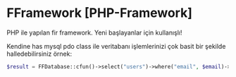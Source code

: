 # FFramework [PHP-Framework]

PHP ile yapılan fir framework. Yeni başlayanlar için kullanışlı!

Kendine has mysql pdo class ile veritabanı işlemlerinizi çok basit bir şekilde halledebilirsiniz örnek:

```PHP
$result = FFDatabase::cfun()->select("users")->where("email", $email)->where("password", $password)->run()->get();
```

